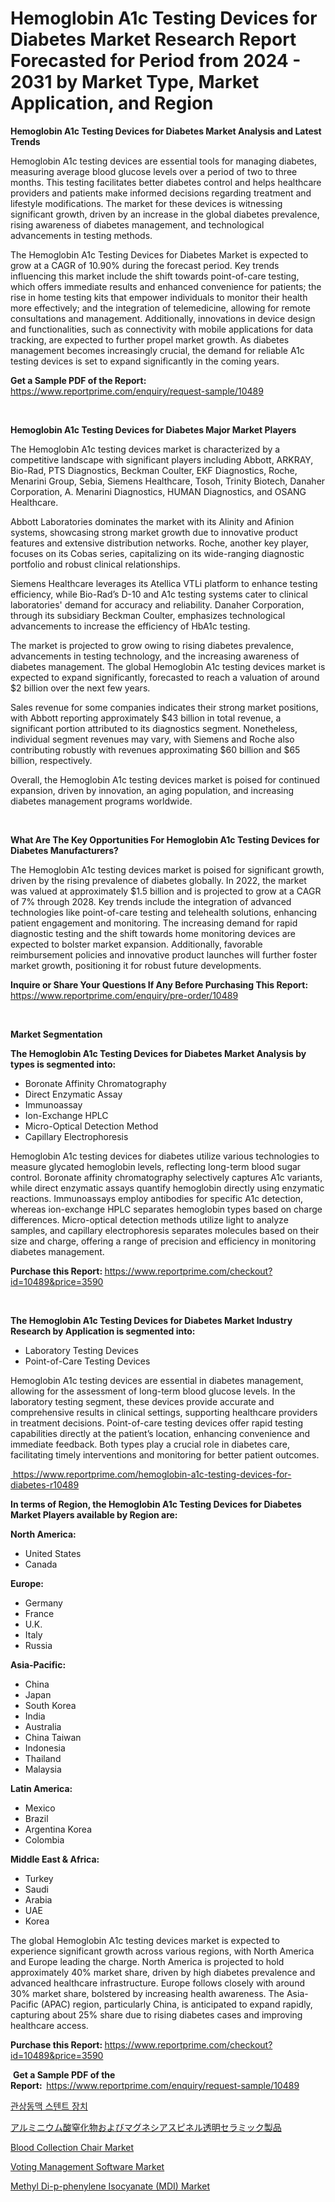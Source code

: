 <p><h1>Hemoglobin A1c Testing Devices for Diabetes Market Research Report Forecasted for Period from 2024 -  2031 by Market Type, Market Application, and Region</h1></p><p><strong>Hemoglobin A1c Testing Devices for Diabetes Market Analysis and Latest Trends</strong></p>
<p><p>Hemoglobin A1c testing devices are essential tools for managing diabetes, measuring average blood glucose levels over a period of two to three months. This testing facilitates better diabetes control and helps healthcare providers and patients make informed decisions regarding treatment and lifestyle modifications. The market for these devices is witnessing significant growth, driven by an increase in the global diabetes prevalence, rising awareness of diabetes management, and technological advancements in testing methods.</p><p>The Hemoglobin A1c Testing Devices for Diabetes Market is expected to grow at a CAGR of 10.90% during the forecast period. Key trends influencing this market include the shift towards point-of-care testing, which offers immediate results and enhanced convenience for patients; the rise in home testing kits that empower individuals to monitor their health more effectively; and the integration of telemedicine, allowing for remote consultations and management. Additionally, innovations in device design and functionalities, such as connectivity with mobile applications for data tracking, are expected to further propel market growth. As diabetes management becomes increasingly crucial, the demand for reliable A1c testing devices is set to expand significantly in the coming years.</p></p>
<p><strong>Get a Sample PDF of the Report:&nbsp;</strong> <a href="https://www.reportprime.com/enquiry/request-sample/10489">https://www.reportprime.com/enquiry/request-sample/10489</a></p>
<p>&nbsp;</p>
<p><strong>Hemoglobin A1c Testing Devices for Diabetes Major Market Players</strong></p>
<p><p>The Hemoglobin A1c testing devices market is characterized by a competitive landscape with significant players including Abbott, ARKRAY, Bio-Rad, PTS Diagnostics, Beckman Coulter, EKF Diagnostics, Roche, Menarini Group, Sebia, Siemens Healthcare, Tosoh, Trinity Biotech, Danaher Corporation, A. Menarini Diagnostics, HUMAN Diagnostics, and OSANG Healthcare.</p><p>Abbott Laboratories dominates the market with its Alinity and Afinion systems, showcasing strong market growth due to innovative product features and extensive distribution networks. Roche, another key player, focuses on its Cobas series, capitalizing on its wide-ranging diagnostic portfolio and robust clinical relationships.</p><p>Siemens Healthcare leverages its Atellica VTLi platform to enhance testing efficiency, while Bio-Rad’s D-10 and A1c testing systems cater to clinical laboratories' demand for accuracy and reliability. Danaher Corporation, through its subsidiary Beckman Coulter, emphasizes technological advancements to increase the efficiency of HbA1c testing. </p><p>The market is projected to grow owing to rising diabetes prevalence, advancements in testing technology, and the increasing awareness of diabetes management. The global Hemoglobin A1c testing devices market is expected to expand significantly, forecasted to reach a valuation of around $2 billion over the next few years.</p><p>Sales revenue for some companies indicates their strong market positions, with Abbott reporting approximately $43 billion in total revenue, a significant portion attributed to its diagnostics segment. Nonetheless, individual segment revenues may vary, with Siemens and Roche also contributing robustly with revenues approximating $60 billion and $65 billion, respectively.</p><p>Overall, the Hemoglobin A1c testing devices market is poised for continued expansion, driven by innovation, an aging population, and increasing diabetes management programs worldwide.</p></p>
<p>&nbsp;</p>
<p><strong>What Are The Key Opportunities For Hemoglobin A1c Testing Devices for Diabetes Manufacturers?</strong></p>
<p><p>The Hemoglobin A1c testing devices market is poised for significant growth, driven by the rising prevalence of diabetes globally. In 2022, the market was valued at approximately $1.5 billion and is projected to grow at a CAGR of 7% through 2028. Key trends include the integration of advanced technologies like point-of-care testing and telehealth solutions, enhancing patient engagement and monitoring. The increasing demand for rapid diagnostic testing and the shift towards home monitoring devices are expected to bolster market expansion. Additionally, favorable reimbursement policies and innovative product launches will further foster market growth, positioning it for robust future developments.</p></p>
<p><strong>Inquire or Share Your Questions If Any Before Purchasing This Report:</strong> <a href="https://www.reportprime.com/enquiry/pre-order/10489">https://www.reportprime.com/enquiry/pre-order/10489</a></p>
<p>&nbsp;</p>
<p><strong>Market Segmentation</strong></p>
<p><strong>The Hemoglobin A1c Testing Devices for Diabetes Market Analysis by types is segmented into:</strong></p>
<p><ul><li>Boronate Affinity Chromatography</li><li>Direct Enzymatic Assay</li><li>Immunoassay</li><li>Ion-Exchange HPLC</li><li>Micro-Optical Detection Method</li><li>Capillary Electrophoresis</li></ul></p>
<p><p>Hemoglobin A1c testing devices for diabetes utilize various technologies to measure glycated hemoglobin levels, reflecting long-term blood sugar control. Boronate affinity chromatography selectively captures A1c variants, while direct enzymatic assays quantify hemoglobin directly using enzymatic reactions. Immunoassays employ antibodies for specific A1c detection, whereas ion-exchange HPLC separates hemoglobin types based on charge differences. Micro-optical detection methods utilize light to analyze samples, and capillary electrophoresis separates molecules based on their size and charge, offering a range of precision and efficiency in monitoring diabetes management.</p></p>
<p><strong>Purchase this Report:&nbsp;</strong><a href="https://www.reportprime.com/checkout?id=10489&price=3590">https://www.reportprime.com/checkout?id=10489&price=3590</a></p>
<p>&nbsp;</p>
<p><strong>The Hemoglobin A1c Testing Devices for Diabetes Market Industry Research by Application is segmented into:</strong></p>
<p><ul><li>Laboratory Testing Devices</li><li>Point-of-Care Testing Devices</li></ul></p>
<p><p>Hemoglobin A1c testing devices are essential in diabetes management, allowing for the assessment of long-term blood glucose levels. In the laboratory testing segment, these devices provide accurate and comprehensive results in clinical settings, supporting healthcare providers in treatment decisions. Point-of-care testing devices offer rapid testing capabilities directly at the patient’s location, enhancing convenience and immediate feedback. Both types play a crucial role in diabetes care, facilitating timely interventions and monitoring for better patient outcomes.</p></p>
<p><a href="https://www.reportprime.com/hemoglobin-a1c-testing-devices-for-diabetes-r10489">&nbsp;https://www.reportprime.com/hemoglobin-a1c-testing-devices-for-diabetes-r10489</a></p>
<p><strong>In terms of Region, the Hemoglobin A1c Testing Devices for Diabetes Market Players available by Region are:</strong></p>
<p>
    <p> <strong> North America: </strong>
        <ul>
            <li>United States</li>
            <li>Canada</li>
        </ul>
        </p> 
    <p> <strong> Europe: </strong>
        <ul>
            <li>Germany</li>
            <li>France</li>
            <li>U.K.</li>
            <li>Italy</li>
            <li>Russia</li>
        </ul>
        </p> 
    <p> <strong> Asia-Pacific: </strong>
        <ul>
            <li>China</li>
            <li>Japan</li>
            <li>South Korea</li>
            <li>India</li>
            <li>Australia</li>
            <li>China Taiwan</li>
            <li>Indonesia</li>
            <li>Thailand</li>
            <li>Malaysia</li>
        </ul>
        </p> 
    <p> <strong> Latin America: </strong>
        <ul>
            <li>Mexico</li>
            <li>Brazil</li>
            <li>Argentina Korea</li>
            <li>Colombia</li>
        </ul>
        </p> 
    <p> <strong> Middle East & Africa: </strong>
        <ul>
            <li>Turkey</li>
            <li>Saudi</li>
            <li>Arabia</li>
            <li>UAE</li>
            <li>Korea</li>
        </ul>
    </p>
    </p>
<p><p>The global Hemoglobin A1c testing devices market is expected to experience significant growth across various regions, with North America and Europe leading the charge. North America is projected to hold approximately 40% market share, driven by high diabetes prevalence and advanced healthcare infrastructure. Europe follows closely with around 30% market share, bolstered by increasing health awareness. The Asia-Pacific (APAC) region, particularly China, is anticipated to expand rapidly, capturing about 25% share due to rising diabetes cases and improving healthcare access.</p></p>
<p><strong>Purchase this Report: </strong><a href="https://www.reportprime.com/checkout?id=10489&price=3590">https://www.reportprime.com/checkout?id=10489&price=3590</a></p>
<p>&nbsp;<strong>Get a Sample PDF of the Report:&nbsp;&nbsp;</strong><a href="https://www.reportprime.com/enquiry/request-sample/10489">https://www.reportprime.com/enquiry/request-sample/10489</a></p>
<p><strong></strong></p>
<p><p><a href="https://medium.com/@carlosdytouglas8907667/coronary-stent-devices-market-%EC%9D%98-%EA%B8%80%EB%A1%9C%EB%B2%8C-%EC%8B%9C%EC%9E%A5-%EA%B0%9C%EC%9A%94%EB%8A%94-%EC%A0%84-%EC%84%B8%EA%B3%84-%EB%B0%8F-%EC%A3%BC%EC%9A%94-%EC%8B%9C%EC%9E%A5%EC%9D%98-%EC%82%B0%EC%97%85%EC%97%90-%EC%98%81%ED%96%A5%EC%9D%84-%EB%AF%B8%EC%B9%98%EB%8A%94-%EC%A3%BC%EC%9A%94-%ED%8A%B8%EB%A0%8C%EB%93%9C%EC%97%90-%EB%8C%80%ED%95%9C-%EB%8F%85%ED%8A%B9%ED%95%9C-%EA%B4%80%EC%A0%90%EC%9D%84-%EC%A0%9C%EA%B3%B5%ED%95%A9%EB%8B%88%EB%8B%A4-1f6bc46671aa">관상동맥 스텐트 장치</a></p><p><a href="https://medium.com/@camron674/aluminum-oxynitride-and-magnesia-spinel-transparent-ceramic-products-market-%E3%81%AF-%E3%82%B3%E3%82%B9%E3%83%88%E7%AE%A1%E7%90%86%E3%81%A8%E5%8A%B9%E7%8E%87%E5%90%91%E4%B8%8A%E3%82%92%E5%84%AA%E5%85%88%E3%81%97%E3%81%BE%E3%81%99-808c8ea09fde">アルミニウム酸窒化物およびマグネシアスピネル透明セラミック製品</a></p><p><a href="https://github.com/AfsanaMia652/Market-Research-Report-List-1/blob/main/blood-collection-chair-market.md">Blood Collection Chair Market</a></p><p><a href="https://issuu.com/reportprime-2/docs/voting-management-software-market-s_11dc1aca7f5cb9">Voting Management Software Market</a></p><p><a href="https://medium.com/@marilynfhghoster53/the-methyl-di-p-phenylene-isocyanate-mdi-market-is-anticipated-to-experience-significant-8df735b449f2">Methyl Di-p-phenylene Isocyanate (MDI) Market</a></p></p>